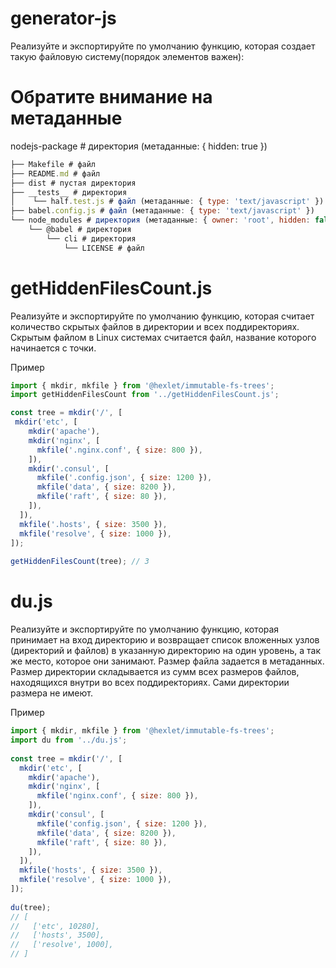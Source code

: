 # generator-js

Реализуйте и экспортируйте по умолчанию функцию, которая создает такую файловую систему(порядок элементов важен):

# Обратите внимание на метаданные
 
nodejs-package # директория (метаданные: { hidden: true })
```js
├── Makefile # файл  
├── README.md # файл  
├── dist # пустая директория  
├── __tests__ # директория  
│    └── half.test.js # файл (метаданные: { type: 'text/javascript' })  
├── babel.config.js # файл (метаданные: { type: 'text/javascript' })  
└── node_modules # директория (метаданные: { owner: 'root', hidden: false })  
    └── @babel # директория      
        └── cli # директория          
            └── LICENSE # файл  
```

# getHiddenFilesCount.js
Реализуйте и экспортируйте по умолчанию функцию, которая считает количество скрытых файлов в директории и всех поддиректориях. Скрытым файлом в Linux системах считается файл, название которого начинается с точки.

Пример
```js
import { mkdir, mkfile } from '@hexlet/immutable-fs-trees';  
import getHiddenFilesCount from '../getHiddenFilesCount.js';

const tree = mkdir('/', [  
 mkdir('etc', [  
    mkdir('apache'),  
    mkdir('nginx', [  
      mkfile('.nginx.conf', { size: 800 }),  
    ]),  
    mkdir('.consul', [  
      mkfile('.config.json', { size: 1200 }),  
      mkfile('data', { size: 8200 }),  
      mkfile('raft', { size: 80 }),  
    ]),  
  ]),  
  mkfile('.hosts', { size: 3500 }),  
  mkfile('resolve', { size: 1000 }),  
]);  
 
getHiddenFilesCount(tree); // 3
```

# du.js
Реализуйте и экспортируйте по умолчанию функцию, которая принимает на вход директорию и возвращает список вложенных узлов (директорий и файлов) в указанную директорию на один уровень, а так же место, которое они занимают. Размер файла задается в метаданных. Размер директории складывается из сумм всех размеров файлов, находящихся внутри во всех поддиректориях. Сами директории размера не имеют.

Пример
```js
import { mkdir, mkfile } from '@hexlet/immutable-fs-trees';
import du from '../du.js';
 
const tree = mkdir('/', [
  mkdir('etc', [
    mkdir('apache'),
    mkdir('nginx', [
      mkfile('nginx.conf', { size: 800 }),
    ]),
    mkdir('consul', [
      mkfile('config.json', { size: 1200 }),
      mkfile('data', { size: 8200 }),
      mkfile('raft', { size: 80 }),
    ]),
  ]),
  mkfile('hosts', { size: 3500 }),
  mkfile('resolve', { size: 1000 }),
]);
 
du(tree);
// [
//   ['etc', 10280],
//   ['hosts', 3500],
//   ['resolve', 1000],
// ]
```
